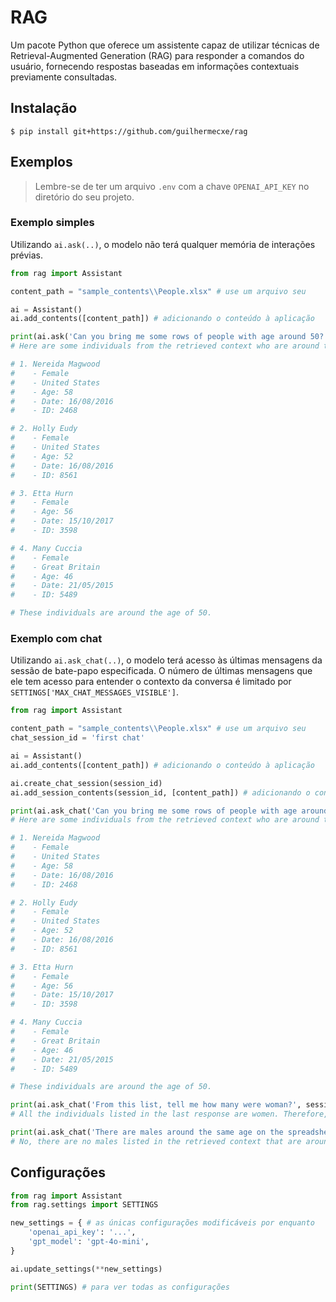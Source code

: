 # RAG
Um pacote Python que oferece um assistente capaz de utilizar técnicas de Retrieval-Augmented Generation (RAG) para responder a comandos do usuário, fornecendo respostas baseadas em informações contextuais previamente consultadas.

## Instalação

```console
$ pip install git+https://github.com/guilhermecxe/rag
```

## Exemplos

> Lembre-se de ter um arquivo `.env` com a chave `OPENAI_API_KEY` no diretório do seu projeto.

### Exemplo simples

Utilizando `ai.ask(..)`, o modelo não terá qualquer memória de interações prévias.

```py
from rag import Assistant

content_path = "sample_contents\\People.xlsx" # use um arquivo seu

ai = Assistant()
ai.add_contents([content_path]) # adicionando o conteúdo à aplicação

print(ai.ask('Can you bring me some rows of people with age around 50?'))
# Here are some individuals from the retrieved context who are around the age of 50:

# 1. Nereida Magwood
#    - Female
#    - United States
#    - Age: 58
#    - Date: 16/08/2016
#    - ID: 2468

# 2. Holly Eudy
#    - Female
#    - United States
#    - Age: 52
#    - Date: 16/08/2016
#    - ID: 8561

# 3. Etta Hurn
#    - Female
#    - Age: 56
#    - Date: 15/10/2017
#    - ID: 3598

# 4. Many Cuccia
#    - Female
#    - Great Britain
#    - Age: 46
#    - Date: 21/05/2015
#    - ID: 5489

# These individuals are around the age of 50.
```
### Exemplo com chat

Utilizando `ai.ask_chat(..)`, o modelo terá acesso às últimas mensagens da sessão de bate-papo especificada. O número de últimas mensagens que ele tem acesso para entender o contexto da conversa é limitado por `SETTINGS['MAX_CHAT_MESSAGES_VISIBLE']`.

```py
from rag import Assistant

content_path = "sample_contents\\People.xlsx" # use um arquivo seu
chat_session_id = 'first chat'

ai = Assistant()
ai.add_contents([content_path]) # adicionando o conteúdo à aplicação

ai.create_chat_session(session_id)
ai.add_session_contents(session_id, [content_path]) # adicionando o conteúdo à sessão de bate-papo

print(ai.ask_chat('Can you bring me some rows of people with age around 50?', session_id))
# Here are some individuals from the retrieved context who are around the age of 50:

# 1. Nereida Magwood
#    - Female
#    - United States
#    - Age: 58
#    - Date: 16/08/2016
#    - ID: 2468

# 2. Holly Eudy
#    - Female
#    - United States
#    - Age: 52
#    - Date: 16/08/2016
#    - ID: 8561

# 3. Etta Hurn
#    - Female
#    - Age: 56
#    - Date: 15/10/2017
#    - ID: 3598

# 4. Many Cuccia
#    - Female
#    - Great Britain
#    - Age: 46
#    - Date: 21/05/2015
#    - ID: 5489

# These individuals are around the age of 50.

print(ai.ask_chat('From this list, tell me how many were woman?', session_id))
# All the individuals listed in the last response are women. Therefore, the total number of women in that list is four.

print(ai.ask_chat('There are males around the same age on the spreadsheet?', session_id))
# No, there are no males listed in the retrieved context that are around the age of 50. All the entries for individuals around that age are female.

```

## Configurações

```py
from rag import Assistant
from rag.settings import SETTINGS

new_settings = { # as únicas configurações modificáveis por enquanto
    'openai_api_key': '...',
    'gpt_model': 'gpt-4o-mini',
}

ai.update_settings(**new_settings)

print(SETTINGS) # para ver todas as configurações
```
